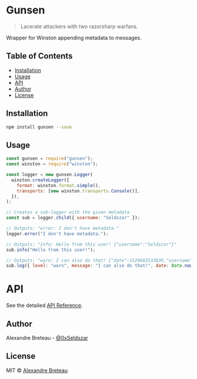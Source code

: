 # Gunsen

> Lacerate attackers with two razorsharp warfans.

Wrapper for Winston appending metadata to messages.

## Table of Contents

- [Installation](#installation)
- [Usage](#usage)
- [API](#api)
- [Author](#author)
- [License](#license)

## Installation

```bash
npm install gunsen --save
```

## Usage

```javascript
const gunsen = require("gunsen");
const winston = require("winston");

const logger = new gunsen.Logger(
  winston.createLogger({
    format: winston.format.simple(),
    transports: [new winston.transports.Console()],
  }),
);

// Creates a sub-logger with the given metadata
const sub = logger.child({ username: "Seldszar" });

// Outputs: "error: I don't have metadata."
logger.error("I don't have metadata.");

// Outputs: "info: Hello from this user! {"username":"Seldszar"}"
sub.info("Hello from this user!");

// Outputs: "warn: I can also do that! {"date":1529682533839,"username":"Seldszar"}"
sub.log({ level: "warn", message: "I can also do that!", date: Date.now() });
```

# API

See the detailed [API Reference](API.md).

## Author

Alexandre Breteau - [@0xSeldszar](https://twitter.com/0xSeldszar)

## License

MIT © [Alexandre Breteau](https://seldszar.fr)
